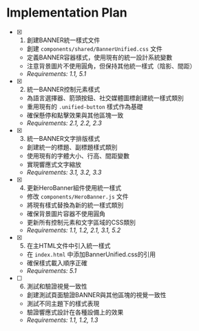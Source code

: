 # Implementation Plan

- [x] 1. 創建BANNER統一樣式文件





  - 創建 `components/shared/BannerUnified.css` 文件
  - 定義BANNER容器樣式，使用現有的統一設計系統變數
  - 注意背景圖片不使用圓角，但保持其他統一樣式（陰影、間距）
  - _Requirements: 1.1, 5.1_

- [x] 2. 統一BANNER控制元素樣式




  - 為語言選擇器、箭頭按鈕、社交媒體圖標創建統一樣式類別
  - 重用現有的 `.unified-button` 樣式作為基礎
  - 確保懸停和點擊效果與其他區塊一致
  - _Requirements: 2.1, 2.2, 2.3_

- [x] 3. 統一BANNER文字排版樣式
  - 創建統一的標題、副標題樣式類別
  - 使用現有的字體大小、行高、間距變數
  - 實現響應式文字縮放
  - _Requirements: 3.1, 3.2, 3.3_

- [x] 4. 更新HeroBanner組件使用統一樣式
  - 修改 `components/HeroBanner.js` 文件
  - 將現有樣式替換為新的統一樣式類別
  - 確保背景圖片容器不使用圓角
  - 更新所有控制元素和文字區域的CSS類別
  - _Requirements: 1.1, 1.2, 2.1, 3.1, 5.2_

- [x] 5. 在主HTML文件中引入統一樣式
  - 在 `index.html` 中添加BannerUnified.css的引用
  - 確保樣式載入順序正確
  - _Requirements: 5.1_

- [ ] 6. 測試和驗證視覺一致性
  - 創建測試頁面驗證BANNER與其他區塊的視覺一致性
  - 測試不同主題下的樣式表現
  - 驗證響應式設計在各種設備上的效果
  - _Requirements: 1.1, 1.2, 1.3_
